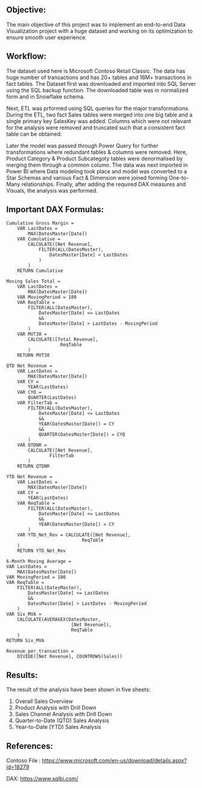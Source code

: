 ## Objective:

The main objective of this project was to implement an end-to-end Data Visualization project with a huge dataset and working on its optimization to ensure smooth user experience.

## Workflow:

The dataset used here is Microsoft Contoso Retail Classic. The data has huge number of transactions and has 20+ tables and 16M+ transactions in fact tables. The Dataset first was downloaded and imported into SQL Server using the SQL backup function. The downloaded table was in normalized form and in Snowflake schema.

Next, ETL was prformed using SQL queries for the major transformations. During the ETL, two fact Sales tables were merged into one big table and a single primary key SalesKey was added. Columns which were not relevant for the analysis were removed and truncated such that a consistent fact table can be obtained.

Later the model was passed through Power Query for further transformations where redundant tables & columns were removed. Here, Product Category & Product Subcategoty tables were denormalised by merging them through a common column. The data was next imported in Power BI where Data modeling took place and model was converted to a Star Schemas and various Fact & Dimension were joined forming One-to-Many relationships. Finally, after adding the required DAX measures and Visuals, the analysis was performed.

## Important DAX Formulas:

	Cumulative Gross Margin =
		VAR LastDates =
			MAX(DatesMaster[Date])
		VAR Cumulative = 
			CALCULATE([Net Revenue],
				FILTER(ALL(DatesMaster),
					DatesMaster[Date] < LastDates
				)
			)
		RETURN Cumulative
	
	Moving Sales Total = 
		VAR LastDates = 
			MAX(DatesMaster[Date])
		VAR MovingPeriod = 180
		VAR ReqTable = 
			FILTER(ALL(DatesMaster),
				DatesMaster[Date] <= LastDates
				&&
				DatesMaster[Date] > LastDates - MovingPeriod
			)
		VAR MVT30 = 
			CALCULATE([Total Revenue],
						ReqTable
			)
		RETURN MVT30
	
	QTD Net Revenue =
		VAR LastDates = 
			MAX(DatesMaster[Date])
		VAR CY = 
			YEAR(LastDates)
		VAR CYQ = 
			QUARTER(LastDates)
		VAR FilterTab = 
			FILTER(ALL(DatesMaster),
				DatesMaster[Date] <= LastDates
				&&
				YEAR(DatesMaster[Date]) = CY
				&&
				QUARTER(DatesMaster[Date]) = CYQ
			)
		VAR QTDNR = 
			CALCULATE([Net Revenue],
					FilterTab
			)
		RETURN QTDNR
	
	YTD Net Revenue = 
		VAR LastDates = 
			MAX(DatesMaster[Date])
		VAR CY = 
			YEAR(LastDates)
		VAR ReqTable = 
			FILTER(ALL(DatesMaster),
				DatesMaster[Date] <= LastDates
				&&
				YEAR(DatesMaster[Date]) = CY
			)
		VAR YTD_Net_Rev = CALCULATE([Net Revenue],
								ReqTable
		)
		RETURN YTD_Net_Rev
	
	6-Month Moving Average =
    VAR LastDates = 
        MAX(DatesMaster[Date])
    VAR MovingPeriod = 180
    VAR ReqTable = 
        FILTER(ALL(DatesMaster),
            DatesMaster[Date] <= LastDates
            &&
            DatesMaster[Date] > LastDates - MovingPeriod
        )
    VAR Six_MVA = 
        CALCULATE(AVERAGEX(DatesMaster,
                            [Net Revenue]),
                            ReqTable
        )
    RETURN Six_MVA
	
	Revenue_per_transaction =
		DIVIDE([Net Revenue], COUNTROWS(Sales)) 

## Results:

The result of the analysis have been shown in five sheets:
1. Overall Sales Overview
2. Product Analysis with Drill Down
3. Sales Channel Analysis with Drill Down
4. Quarter-to-Date (QTD) Sales Analysis
5. Year-to-Date (YTD) Sales Analysis


## References:

Contoso File : https://www.microsoft.com/en-us/download/details.aspx?id=18279

DAX: https://www.sqlbi.com/


